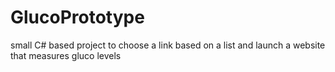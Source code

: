 # GlucoPrototype
small C# based project to choose a link based on a list and launch a website that measures gluco levels

